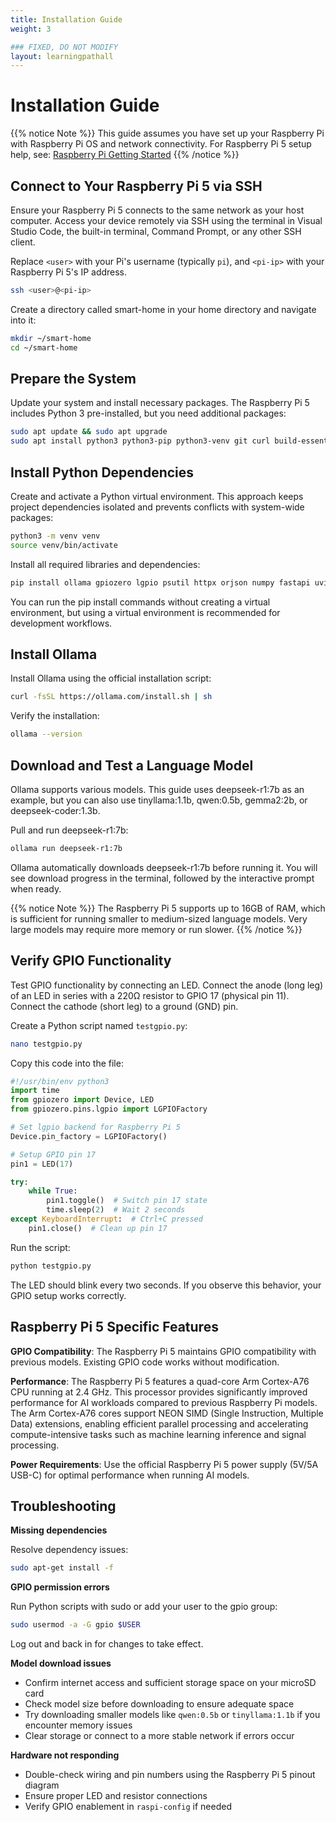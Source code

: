 ```yaml
---
title: Installation Guide
weight: 3

### FIXED, DO NOT MODIFY
layout: learningpathall
---
```


# Installation Guide

{{% notice Note %}}
This guide assumes you have set up your Raspberry Pi with Raspberry Pi OS and network connectivity. For Raspberry Pi 5 setup help, see: [Raspberry Pi Getting Started](https://www.raspberrypi.com/documentation/)
{{% /notice %}}

## Connect to Your Raspberry Pi 5 via SSH

Ensure your Raspberry Pi 5 connects to the same network as your host computer. Access your device remotely via SSH using the terminal in Visual Studio Code, the built-in terminal, Command Prompt, or any other SSH client.

Replace `<user>` with your Pi's username (typically `pi`), and `<pi-ip>` with your Raspberry Pi 5's IP address.

```bash
ssh <user>@<pi-ip>
```

Create a directory called smart-home in your home directory and navigate into it:

```bash
mkdir ~/smart-home
cd ~/smart-home
```

## Prepare the System

Update your system and install necessary packages. The Raspberry Pi 5 includes Python 3 pre-installed, but you need additional packages:

```bash
sudo apt update && sudo apt upgrade
sudo apt install python3 python3-pip python3-venv git curl build-essential gcc python3-lgpio
```

## Install Python Dependencies

Create and activate a Python virtual environment. This approach keeps project dependencies isolated and prevents conflicts with system-wide packages:

```bash
python3 -m venv venv
source venv/bin/activate
```

Install all required libraries and dependencies:

```bash
pip install ollama gpiozero lgpio psutil httpx orjson numpy fastapi uvicorn uvloop
```

You can run the pip install commands without creating a virtual environment, but using a virtual environment is recommended for development workflows.

## Install Ollama

Install Ollama using the official installation script:

```bash
curl -fsSL https://ollama.com/install.sh | sh
```

Verify the installation:

```bash
ollama --version
```

## Download and Test a Language Model

Ollama supports various models. This guide uses deepseek-r1:7b as an example, but you can also use tinyllama:1.1b, qwen:0.5b, gemma2:2b, or deepseek-coder:1.3b.

Pull and run deepseek-r1:7b:

```bash
ollama run deepseek-r1:7b
```

Ollama automatically downloads deepseek-r1:7b before running it. You will see download progress in the terminal, followed by the interactive prompt when ready.

{{% notice Note %}}
The Raspberry Pi 5 supports up to 16GB of RAM, which is sufficient for running smaller to medium-sized language models. Very large models may require more memory or run slower.
{{% /notice %}}

## Verify GPIO Functionality

Test GPIO functionality by connecting an LED. Connect the anode (long leg) of an LED in series with a 220Ω resistor to GPIO 17 (physical pin 11). Connect the cathode (short leg) to a ground (GND) pin.

Create a Python script named `testgpio.py`:

```bash
nano testgpio.py
```

Copy this code into the file:

```python
#!/usr/bin/env python3
import time
from gpiozero import Device, LED
from gpiozero.pins.lgpio import LGPIOFactory

# Set lgpio backend for Raspberry Pi 5
Device.pin_factory = LGPIOFactory()

# Setup GPIO pin 17
pin1 = LED(17)

try:
    while True:
        pin1.toggle()  # Switch pin 17 state
        time.sleep(2)  # Wait 2 seconds
except KeyboardInterrupt:  # Ctrl+C pressed
    pin1.close()  # Clean up pin 17
```

Run the script:

```bash
python testgpio.py
```

The LED should blink every two seconds. If you observe this behavior, your GPIO setup works correctly.

## Raspberry Pi 5 Specific Features

**GPIO Compatibility**: The Raspberry Pi 5 maintains GPIO compatibility with previous models. Existing GPIO code works without modification.

**Performance**: The Raspberry Pi 5 features a quad-core Arm Cortex-A76 CPU running at 2.4 GHz. This processor provides significantly improved performance for AI workloads compared to previous Raspberry Pi models. The Arm Cortex-A76 cores support NEON SIMD (Single Instruction, Multiple Data) extensions, enabling efficient parallel processing and accelerating compute-intensive tasks such as machine learning inference and signal processing.

**Power Requirements**: Use the official Raspberry Pi 5 power supply (5V/5A USB-C) for optimal performance when running AI models.

## Troubleshooting

**Missing dependencies**

Resolve dependency issues:

```bash
sudo apt-get install -f
```

**GPIO permission errors**

Run Python scripts with sudo or add your user to the gpio group:

```bash
sudo usermod -a -G gpio $USER
```

Log out and back in for changes to take effect.

**Model download issues**

- Confirm internet access and sufficient storage space on your microSD card
- Check model size before downloading to ensure adequate space
- Try downloading smaller models like `qwen:0.5b` or `tinyllama:1.1b` if you encounter memory issues
- Clear storage or connect to a more stable network if errors occur

**Hardware not responding**

- Double-check wiring and pin numbers using the Raspberry Pi 5 pinout diagram
- Ensure proper LED and resistor connections
- Verify GPIO enablement in `raspi-config` if needed
